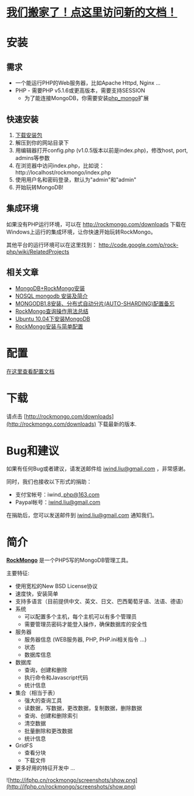 

# [我们搬家了！点这里访问新的文档！](http://rockmongo.com/wiki/introduction?lang=zh_cn) #

# 安装 #

## 需求 ##
  * 一个能运行PHP的Web服务器，比如Apache Httpd, Nginx ...
  * PHP - 需要PHP v5.1.6或更高版本，需要支持SESSION
    * 为了能连接MongoDB，你需要安装[php\_mongo](http://www.php.net/manual/en/mongo.installation.php)扩展

## 快速安装 ##

  1. [下载安装包](http://rockmongo.com/downloads)
  1. 解压到你的网站目录下
  1. 用编辑器打开config.php (v1.0.5版本以前是index.php)，修改host, port, admins等参数
  1. 在浏览器中访问index.php，比如说：http://localhost/rockmongo/index.php
  1. 使用用户名和密码登录，默认为"admin"和"admin"
  1. 开始玩转MongoDB!

## 集成环境 ##

如果没有PHP运行环境，可以在 http://rockmongo.com/downloads 下载在Windows上运行的集成环境，让你快速开始玩转RockMongo。

其他平台的运行环境可以在这里找到：
http://code.google.com/p/rock-php/wiki/RelatedProjects

## 相关文章 ##
  * [MongoDB+RockMongo安装](http://onlyzq.blog.51cto.com/1228/516623)
  * [NOSQL mongodb 安装及简介](http://www.superzc.com/archives/142)
  * [MONGODB1.8安装、分布式自动分片(AUTO-SHARDING)配置备忘](http://www.shubo.info/?tag=rockmongo)
  * [RockMongo查询操作用法总结](http://hi.baidu.com/woaidelphi/blog/item/19f07613152df19c6438db36.html)
  * [Ubuntu 10.04下安装MongoDB](http://www.mike.org.cn/articles/ubuntu-install-mongodb/)
  * [RockMongo安装与简单配置](http://hi.baidu.com/akoola/blog/item/8b0d2012069ee31e203f2e0a.html)

# 配置 #

[在这里查看配置文档](configuration_zh.md)

# 下载 #

请点击 [http://rockmongo.com/downloads](http://rockmongo.com/downloads) 下载最新的版本.

# Bug和建议 #

如果有任何Bug或者建议，请发送邮件给 iwind.liu@gmail.com ，非常感谢。

同时，我们也接收以下形式的捐助：
  * 支付宝帐号：iwind\_php@163.com
  * Paypal帐号：iwind.liu@gmail.com

在捐助后，您可以发送邮件到 iwind.liu@gmail.com 通知我们。

# 简介 #

**[RockMongo](rock_mongo_zh.md)** 是一个PHP5写的MongoDB管理工具。

主要特征:
  * 使用宽松的New BSD License协议
  * 速度快，安装简单
  * 支持多语言（目前提供中文、英文、日文、巴西葡萄牙语、法语、德语）
  * 系统
    * 可以配置多个主机，每个主机可以有多个管理员
    * 需要管理员密码才能登入操作，确保数据库的安全性
  * 服务器
    * 服务器信息 (WEB服务器, PHP, PHP.ini相关指令 ...)
    * 状态
    * 数据库信息
  * 数据库
    * 查询，创建和删除
    * 执行命令和Javascript代码
    * 统计信息
  * 集合（相当于表）
    * 强大的查询工具
    * 读数据，写数据，更改数据，复制数据，删除数据
    * 查询、创建和删除索引
    * 清空数据
    * 批量删除和更改数据
    * 统计信息
  * GridFS
    * 查看分块
    * 下载文件
  * 更多好用的特征开发中 ...

![http://ifphp.cn/rockmongo/screenshots/show.png](http://ifphp.cn/rockmongo/screenshots/show.png)